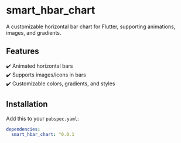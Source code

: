 # smart_hbar_chart

A customizable horizontal bar chart for Flutter, supporting animations, images, and gradients.

## Features
✔️ Animated horizontal bars  
✔️ Supports images/icons in bars  
✔️ Customizable colors, gradients, and styles

## Installation
Add this to your `pubspec.yaml`:

```yaml
dependencies:
  smart_hbar_chart: ^0.0.1
